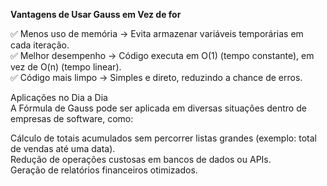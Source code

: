 **Vantagens de Usar Gauss em Vez de for**

✅ Menos uso de memória → Evita armazenar variáveis temporárias em cada iteração.  
✅ Melhor desempenho → Código executa em O(1) (tempo constante), em vez de O(n) (tempo linear).  
✅ Código mais limpo → Simples e direto, reduzindo a chance de erros.  

Aplicações no Dia a Dia  
A Fórmula de Gauss pode ser aplicada em diversas situações dentro de empresas de software, como:  

Cálculo de totais acumulados sem percorrer listas grandes (exemplo: total de vendas até uma data).  
Redução de operações custosas em bancos de dados ou APIs.  
Geração de relatórios financeiros otimizados.  
